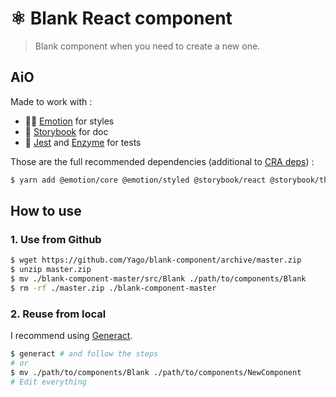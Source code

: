 # ⚛️ Blank React component

> Blank component when you need to create a new one.

## AiO

Made to work with :
- 👩‍🎤 [Emotion](https://emotion.sh/) for styles
- 📖 [Storybook](https://storybook.js.org) for doc
- 🧪 [Jest](https://jestjs.io) and [Enzyme](https://airbnb.io/enzyme/) for tests

Those are the full recommended dependencies (additional to [CRA deps](https://facebook.github.io/create-react-app/)) :

```sh
$ yarn add @emotion/core @emotion/styled @storybook/react @storybook/theming prop-types react react-dom enzyme enzyme-adapter-react-16 @babel/core babel-loader
```

## How to use

### 1. Use from Github

```sh
$ wget https://github.com/Yago/blank-component/archive/master.zip
$ unzip master.zip
$ mv ./blank-component-master/src/Blank ./path/to/components/Blank
$ rm -rf ./master.zip ./blank-component-master
```

### 2. Reuse from local

I recommend using [Generact](https://github.com/diegohaz/generact).

```sh
$ generact # and follow the steps
# or
$ mv ./path/to/components/Blank ./path/to/components/NewComponent
# Edit everything

```


